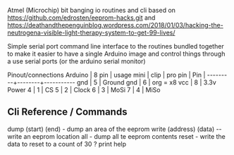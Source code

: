 Atmel (Microchip) bit banging io routines and cli
based on https://github.com/edrosten/eeprom-hacks.git
and https://deathandthepenguinblog.wordpress.com/2018/01/03/hacking-the-neutrogena-visible-light-therapy-system-to-get-99-lives/


Simple serial port command line interface to the routines bundled together to make it easier to have a single
Arduino image and control things through a use serial ports (or the arduino serial monitor)

Pinout/connections
 Arduino | 8 pin  | usage
 mini    | clip   |
 pro pin | Pin    |
---------+--------+-----------
  gnd    |   5    | Ground
  gnd    |   6    | org = x8
  vcc    |   8    | 3.3v Power
   4     |   1    | CS
   5     |   2    | Clock
   6     |   3    | MoSi
   7     |   4    | MiSo

Cli Reference / Commands
------------------------
dump (start) (end) - dump an area of the eeprom
write (address) (data) -- write an eeprom location
all - dump all te eeprom contents
reset - write the data to reset to a count of 30
? print help


